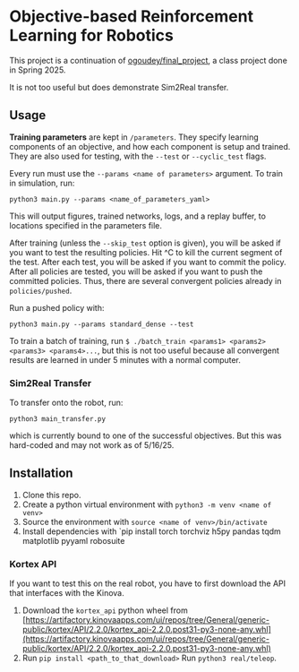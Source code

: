 # Objective-based Reinforcement Learning for Robotics
This project is a continuation of [ogoudey/final_project](https://github.com/ogoudey/final_project), a class project done in Spring 2025.

It is not too useful but does demonstrate Sim2Real transfer.
## Usage


**Training parameters** are kept in `/parameters`. They specify learning components of an objective, and how each component is setup and trained. They are also used for testing, with the `--test` or `--cyclic_test` flags. 

Every run must use the `--params <name of parameters>` argument. To train in simulation, run:
```
python3 main.py --params <name_of_parameters_yaml>
```
This will output figures, trained networks, logs, and a replay buffer, to locations specified in the parameters file.

After training (unless the `--skip_test` option is given), you will be asked if you want to test the resulting policies. Hit ^C to kill the current segment of the test. After each test, you will be asked if you want to commit the policy. After all policies are tested, you will be asked if you want to push the committed policies. Thus, there are several convergent policies already in `policies/pushed`.

Run a pushed policy with:
```
python3 main.py --params standard_dense --test
```

To train a batch of training, run `$ ./batch_train <params1> <params2> <params3> <params4>...`, but this is not too useful because all convergent results are learned in under 5 minutes with a normal computer.



### Sim2Real Transfer
To transfer onto the robot, run:
```
python3 main_transfer.py
```
which is currently bound to one of the successful objectives. But this was hard-coded and may not work as of 5/16/25.

## Installation
1. Clone this repo.
2. Create a python virtual environment with `python3 -m venv <name of venv>`
3. Source the environment with `source <name of venv>/bin/activate`
4. Install dependencies with `pip install torch torchviz h5py pandas tqdm matplotlib pyyaml robosuite

### Kortex API
If you want to test this on the real robot, you have to first download the API that interfaces with the Kinova.
1. Download the `kortex_api` python wheel from [https://artifactory.kinovaapps.com/ui/repos/tree/General/generic-public/kortex/API/2.2.0/kortex_api-2.2.0.post31-py3-none-any.whl](https://artifactory.kinovaapps.com/ui/repos/tree/General/generic-public/kortex/API/2.2.0/kortex_api-2.2.0.post31-py3-none-any.whl)
2. Run `pip install <path_to_that_download>`
Run `python3 real/teleop`.
